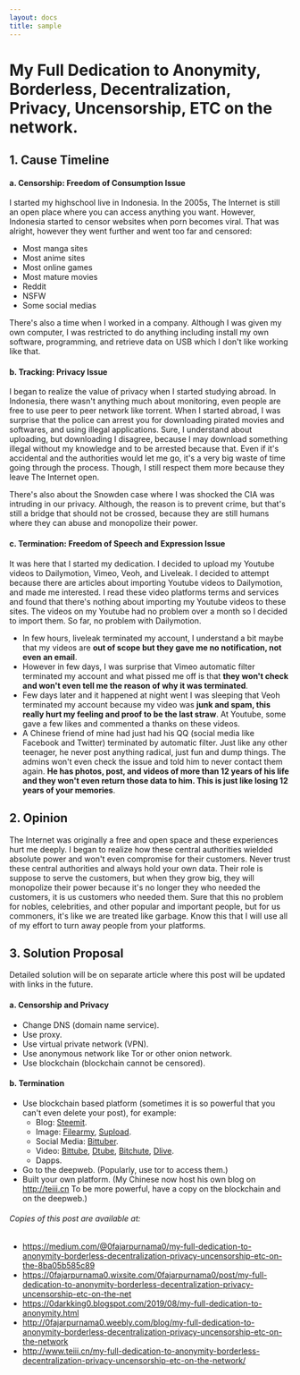 ```yaml
---
layout: docs
title: sample
---
```


# My Full Dedication to Anonymity, Borderless, Decentralization, Privacy, Uncensorship, ETC on the network.

## 1. Cause Timeline

#### a. Censorship: Freedom of Consumption Issue

I started my highschool live in Indonesia. In the 2005s, The Internet is still an open place where you can access anything you want. However, Indonesia started to censor websites when porn becomes viral. That was alright, however they went further and went too far and censored:

* Most manga sites
* Most anime sites
* Most online games
* Most mature movies
* Reddit
* NSFW
* Some social medias

There's also a time when I worked in a company. Although I was given my own computer, I was restricted to do anything including install my own software, programming, and retrieve data on USB which I don't like working like that.

#### b. Tracking: Privacy Issue

I began to realize the value of privacy when I started studying abroad. In Indonesia, there wasn't anything much about monitoring, even people are free to use peer to peer network like torrent. When I started abroad, I was surprise that the police can arrest you for downloading pirated movies and softwares, and using illegal applications. Sure, I understand about uploading, but downloading I disagree, because I may download something illegal without my knowledge and to be arrested because that. Even if it's accidental and the authorities would let me go, it's a very big waste of time going through the process. Though, I still respect them more because they leave The Internet open.

There's also about the Snowden case where I was shocked the CIA was intruding in our privacy. Although, the reason is to prevent crime, but that's still a bridge that should not be crossed, because they are still humans where they can abuse and monopolize their power.

#### c. Termination: Freedom of Speech and Expression Issue

It was here that I started my dedication. I decided to upload my Youtube videos to Dailymotion, Vimeo, Veoh, and Liveleak. I decided to attempt because there are articles about importing Youtube videos to Dailymotion, and made me interested. I read these video platforms terms and services and found that there's nothing about importing my Youtube videos to these sites. The videos on my Youtube had no problem over a month so I decided to import them. So far, no problem with Dailymotion.

* In few hours, liveleak terminated my account, I understand a bit maybe that my videos are **out of scope but they gave me no notification, not even an email**.
* However in few days, I was surprise that Vimeo automatic filter terminated my account and what pissed me off is that **they won't check and won't even tell me the reason of why it was terminated**.
* Few days later and it happened at night went I was sleeping that Veoh terminated my account because my video was **junk and spam, this really hurt my feeling and proof to be the last straw**. At Youtube, some gave a few likes and commented a thanks on these videos.
* A Chinese friend of mine had just had his QQ (social media like Facebook and Twitter) terminated by automatic filter. Just like any other teenager, he never post anything radical, just fun and dump things. The admins won't even check the issue and told him to never contact them again. **He has photos, post, and videos of more than 12 years of his life and they won't even return those data to him. This is just like losing 12 years of your memories**.

## 2. Opinion

The Internet was originally a free and open space and these experiences hurt me deeply. I began to realize how these central authorities wielded absolute power and won't even compromise for their customers. Never trust these central authorities and always hold your own data. Their role is suppose to serve the customers, but when they grow big, they will monopolize their power because it's no longer they who needed the customers, it is us customers who needed them. Sure that this no problem for nobles, celebrities, and other popular and important people, but for us commoners, it's like we are treated like garbage. Know this that I will use all of my effort to turn away people from your platforms.

## 3. Solution Proposal

Detailed solution will be on separate article where this post will be updated with links in the future.

#### a. Censorship and Privacy

* Change DNS (domain name service).
* Use proxy.
* Use virtual private network (VPN).
* Use anonymous network like Tor or other onion network.
* Use blockchain (blockchain cannot be censored).

#### b. Termination

* Use blockchain based platform (sometimes it is so powerful that you can't even delete your post), for example:
  * Blog: [Steemit](https://steemit.com/@fajar.purnama?r=fajar.purnama).
  * Image: [Filearmy](https://file.army/0fajarpurnama0), [Supload](https://supload.com/u/0fajarpurnama0).
  * Social Media: [Bittuber](https://bittubeapp.com/?ref?2JY4FE0CP).
  * Video: [Bittube](https://bit.tube/0fajarpurnama0), [Dtube](https://d.tube/##!/c/fajar.purnama), [Bitchute](https://www.bitchute.com/accounts/referral/0fajarpurnama0), [Dlive](https://dlive.tv/fajarpurnama).
  * Dapps.
* Go to the deepweb. (Popularly, use tor to access them.)
* Built your own platform. (My Chinese now host his own blog on http://teiii.cn To be more powerful, have a copy on the blockchain and on the deepweb.)

###### Copies of this post are available at:

* https://medium.com/@0fajarpurnama0/my-full-dedication-to-anonymity-borderless-decentralization-privacy-uncensorship-etc-on-the-8ba05b585c89
* https://0fajarpurnama0.wixsite.com/0fajarpurnama0/post/my-full-dedication-to-anonymity-borderless-decentralization-privacy-uncensorship-etc-on-the-net
* https://0darkking0.blogspot.com/2019/08/my-full-dedication-to-anonymity.html
* http://0fajarpurnama0.weebly.com/blog/my-full-dedication-to-anonymity-borderless-decentralization-privacy-uncensorship-etc-on-the-network
* http://www.teiii.cn/my-full-dedication-to-anonymity-borderless-decentralization-privacy-uncensorship-etc-on-the-network/